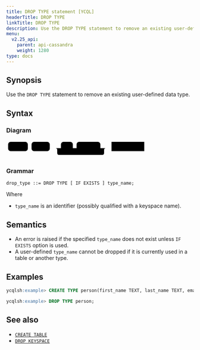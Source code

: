 ```yaml
---
title: DROP TYPE statement [YCQL]
headerTitle: DROP TYPE
linkTitle: DROP TYPE
description: Use the DROP TYPE statement to remove an existing user-defined data type.
menu:
  v2.25_api:
    parent: api-cassandra
    weight: 1280
type: docs
---
```


## Synopsis

Use the `DROP TYPE` statement to remove an existing user-defined data type.

## Syntax

### Diagram

<svg class="rrdiagram" version="1.1" xmlns:xlink="http://www.w3.org/1999/xlink" xmlns="http://www.w3.org/2000/svg" width="376" height="50" viewbox="0 0 376 50"><path class="connector" d="M0 22h5m53 0h10m49 0h30m32 0h10m64 0h20m-141 0q5 0 5 5v8q0 5 5 5h116q5 0 5-5v-8q0-5 5-5m5 0h10m88 0h5"/><rect class="literal" x="5" y="5" width="53" height="25" rx="7"/><text class="text" x="15" y="22">DROP</text><rect class="literal" x="68" y="5" width="49" height="25" rx="7"/><text class="text" x="78" y="22">TYPE</text><rect class="literal" x="147" y="5" width="32" height="25" rx="7"/><text class="text" x="157" y="22">IF</text><rect class="literal" x="189" y="5" width="64" height="25" rx="7"/><text class="text" x="199" y="22">EXISTS</text><a xlink:href="../grammar_diagrams#type-name"><rect class="rule" x="283" y="5" width="88" height="25"/><text class="text" x="293" y="22">type_name</text></a></svg>

### Grammar

```ebnf
drop_type ::= DROP TYPE [ IF EXISTS ] type_name;
```

Where

- `type_name` is an identifier (possibly qualified with a keyspace name).

## Semantics

- An error is raised if the specified `type_name` does not exist unless `IF EXISTS` option is used.
- A user-defined `type_name` cannot be dropped if it is currently used in a table or another type.

## Examples

```sql
ycqlsh:example> CREATE TYPE person(first_name TEXT, last_name TEXT, email TEXT);
```

```sql
ycqlsh:example> DROP TYPE person;
```

## See also

- [`CREATE TABLE`](../ddl_create_table)
- [`DROP KEYSPACE`](../ddl_drop_keyspace)

